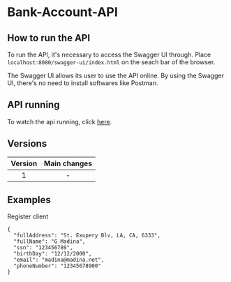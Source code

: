 # Bank-Account-API

## How to run the API

To run the API, it's necessary to access the Swagger UI through. Place `localhost:8080/swagger-ui/index.html` on the seach bar of the browser.

The Swagger UI allows its user to use the API online. By using the Swagger UI, there's no need to install softwares like Postman.

## API running

To watch the api running, click [here]().

## Versions

|Version|Main changes|
|:-:|:-:|
|1|-|

## Examples

Register client
```
{
  "fullAddress": "St. Exupery Blv, LA, CA, 6333",
  "fullName": "G Madina",
  "ssn": "123456789",
  "birthDay": "12/12/2000",
  "email": "madina@madina.net",
  "phoneNumber": "12345678900"
}
```
